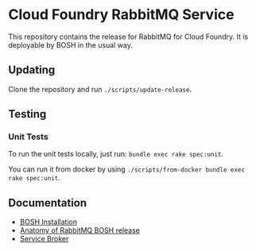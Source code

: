 # Cloud Foundry RabbitMQ Service

This repository contains the release for RabbitMQ for Cloud Foundry.
It is deployable by BOSH in the usual way.

## Updating

Clone the repository and run `./scripts/update-release`.

## Testing

### Unit Tests

To run the unit tests locally, just run: `bundle exec rake spec:unit`.

You can run it from docker by using `./scripts/from-docker bundle exec rake spec:unit`.

## Documentation

 * [BOSH Installation](docs/bosh_install.md)
 * [Anatomy of RabbitMQ BOSH release](docs/bosh_rabbitmq.md)
 * [Service Broker](docs/service_broker.md)
